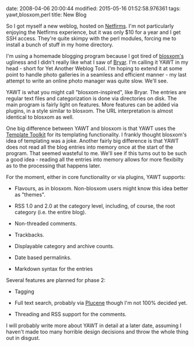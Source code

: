 date: 2008-04-06 20:00:44
modified: 2015-05-16 01:52:58.976361
tags: yawt,blosxom,perl
title: New Blog

So I got myself a new weblog, hosted on [Netfirms][1].  I'm not particularly
enjoying the Netfirms experience, but it was only $10 for a year and I get
SSH access.  They're quite skimpy with the perl modules, forcing me to
install a bunch of stuff in my home directory.

I'm using a homemade blogging program because I got tired of [blosxom's][2]
ugliness and I didn't really like what I saw of [Bryar][3].  I'm calling it
YAWT in my head - short for Yet Another Weblog Tool.  I'm hoping to extend
it at some point to handle photo galleries in a seamless and efficient
manner - my last attempt to write an online photo manager was quite
slow. We'll see.

YAWT is what you might call "blosxom-inspired", like Bryar. The
entries are regular text files and categorization is done via
directories on disk. The main program is fairly light on
features. More features can be added via plugins, in a style similar
to blosxom. The URL interpretation is almost identical to blosxom as
well.

One big difference between YAWT and blosxom is that YAWT uses the [Template
Toolkit][4] for its templating functionality.  I frankly thought blosxom's
idea of templating was a joke.  Another fairly big difference is that YAWT
does not read all the blog entries into memory once at the start of the
program.  That seemed wasteful to me. We'll see if this turns out to be such
a good idea - reading all the entries into memory allows for more flexibilty
as to the processing that happens later.

For the moment, either in core functionality or via plugins, YAWT
supports:

* Flavours, as in blosxom.  Non-blosxom users might know this idea
  better as "themes".

* RSS 1.0 and 2.0 at the category level, including, of course, the root
  category (i.e. the entire blog).

* Non-threaded comments.

* Trackbacks.

* Displayable category and archive counts.

* Date based permalinks.

* Markdown syntax for the entries


Several features are planned for phase 2:

* Tagging

* Full text search, probably via
  [Plucene](http://search.cpan.org/dist/Plucene/) though I'm not 100%
  decided yet.

* Threading and RSS support for the comments.

I will probably write more about YAWT in detail at a later date,
assuming I haven't made too many horrible design decisions and throw
the whole thing out in disgust.

[1]: http://www.netfirms.ca/
[2]: http://blosxom.sourceforge.net/
[3]: http://search.cpan.org/~dcantrell/Bryar/lib/Bryar.pm
[4]: http://template-toolkit.org/
